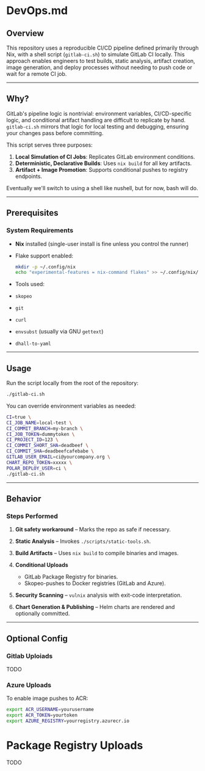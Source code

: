 
# DevOps.md

## Overview

This repository uses a reproducible CI/CD pipeline defined primarily through Nix, with a shell script (`gitlab-ci.sh`) to simulate GitLab CI locally. This approach enables engineers to test builds, static analysis, artifact creation, image generation, and deploy processes without needing to push code or wait for a remote CI job.

---

## Why?

GitLab's pipeline logic is nontrivial: environment variables, CI/CD-specific logic, and conditional artifact handling are difficult to replicate by hand. `gitlab-ci.sh` mirrors that logic for local testing and debugging, ensuring your changes pass before committing.

This script serves three purposes:

1. **Local Simulation of CI Jobs**: Replicates GitLab environment conditions.
2. **Deterministic, Declarative Builds**: Uses `nix build` for all key artifacts.
3. **Artifact + Image Promotion**: Supports conditional pushes to registry endpoints.

Eventually we'll switch to using a shell like nushell, but for now, bash will do.

---

## Prerequisites

### System Requirements

* **Nix** installed (single-user install is fine unless you control the runner)
* Flake support enabled:

  ```bash
  mkdir -p ~/.config/nix
  echo "experimental-features = nix-command flakes" >> ~/.config/nix/nix.conf
  ```

*  Tools used:
  * `skopeo`
  * `git`
  * `curl`
  * `envsubst` (usually via GNU `gettext`)
  * `dhall-to-yaml`

---

## Usage

Run the script locally from the root of the repository:

```bash
./gitlab-ci.sh
```

You can override environment variables as needed:

```bash
CI=true \
CI_JOB_NAME=local-test \
CI_COMMIT_BRANCH=my-branch \
CI_JOB_TOKEN=dummytoken \
CI_PROJECT_ID=123 \
CI_COMMIT_SHORT_SHA=deadbeef \
CI_COMMIT_SHA=deadbeefcafebabe \
GITLAB_USER_EMAIL=ci@yourcompany.org \
CHART_REPO_TOKEN=xxxxx \
POLAR_DEPLOY_USER=ci \
./gitlab-ci.sh
```

---

## Behavior

### Steps Performed

1. **Git safety workaround** – Marks the repo as safe if necessary.
2. **Static Analysis** – Invokes `./scripts/static-tools.sh`.
3. **Build Artifacts** – Uses `nix build` to compile binaries and images.
4. **Conditional Uploads**

   * GitLab Package Registry for binaries.
   * Skopeo-pushes to Docker registries (GitLab and Azure).
5. **Security Scanning** – `vulnix` analysis with exit-code interpretation.
6. **Chart Generation & Publishing** – Helm charts are rendered and optionally committed.

---

## Optional Config

### Gitlab Uploiads
TODO

### Azure Uploads

To enable image pushes to ACR:

```bash
export ACR_USERNAME=yourusername
export ACR_TOKEN=yourtoken
export AZURE_REGISTRY=yourregistry.azurecr.io
```

# Package Registry Uploads
TODO
